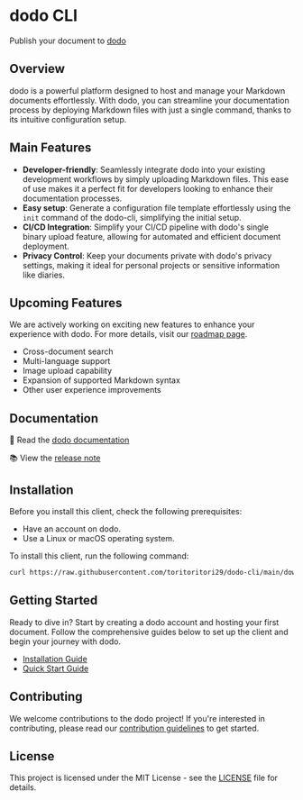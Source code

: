 # dodo CLI

Publish your document to [dodo](https://www.dodo-doc.com)

## Overview

dodo is a powerful platform designed to host and manage your Markdown documents effortlessly. With dodo, you can streamline your documentation process by deploying Markdown files with just a single command, thanks to its intuitive configuration setup.

## Main Features

- **Developer-friendly**: Seamlessly integrate dodo into your existing development workflows by simply uploading Markdown files. This ease of use makes it a perfect fit for developers looking to enhance their documentation processes.
- **Easy setup**: Generate a configuration file template effortlessly using the `init` command of the dodo-cli, simplifying the initial setup.
- **CI/CD Integration**: Simplify your CI/CD pipeline with dodo's single binary upload feature, allowing for automated and efficient document deployment.
- **Privacy Control**: Keep your documents private with dodo's privacy settings, making it ideal for personal projects or sensitive information like diaries.

## Upcoming Features

We are actively working on exciting new features to enhance your experience with dodo. For more details, visit our [roadmap page](docs/roadmap.md).

- Cross-document search
- Multi-language support
- Image upload capability
- Expansion of supported Markdown syntax
- Other user experience improvements

## Documentation

📖 Read the [dodo documentation](https://document.do.dodo-doc.com/)

📚 View the [release note](https://release-note.do.dodo-doc.com/)

## Installation

Before you install this client, check the following prerequisites:

- Have an account on dodo.
- Use a Linux or macOS operating system.

To install this client, run the following command:

```bash
curl https://raw.githubusercontent.com/toritoritori29/dodo-cli/main/download.sh | sh -
```

## Getting Started

Ready to dive in? Start by creating a dodo account and hosting your first document. Follow the comprehensive guides below to set up the client and begin your journey with dodo.

- [Installation Guide](https://document.do.dodo-doc.com/install)
- [Quick Start Guide](https://document.do.dodo-doc.com/quick_start)

## Contributing

We welcome contributions to the dodo project! If you're interested in contributing, please read our [contribution guidelines](CONTRIBUTING.md) to get started.

## License

This project is licensed under the MIT License - see the [LICENSE](LICENSE) file for details.
